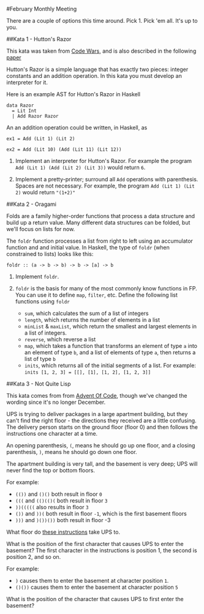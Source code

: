 #February Monthly Meeting

There are a couple of options this time around. Pick 1. Pick 'em all. It's up to
you.

##Kata 1 - Hutton's Razor

This kata was taken from [Code Wars](http://www.codewars.com/kata/543833d86f032f0942000264),
and is also described in the following [paper](http://www.cs.nott.ac.uk/~pszgmh/semantics.pdf)

Hutton's Razor is a simple language that has exactly two pieces: integer constants
and an addition operation. In this kata you must develop an interpreter for it.

Here is an example AST for Hutton's Razor in Haskell

```
data Razor
  = Lit Int
  | Add Razor Razor
```

An an addition operation could be written, in Haskell, as

```
ex1 = Add (Lit 1) (Lit 2)

ex2 = Add (Lit 10) (Add (Lit 11) (Lit 12))
```

1. Implement an interpreter for Hutton's Razor. For example the program 
`Add (Lit 1) (Add (Lit 2) (Lit 3))` would return `6`.

2. Implement a pretty-printer; surround all `Add` operations with parenthesis. 
Spaces are not necessary. For example, the program `Add (Lit 1) (Lit 2)` would 
return `"(1+2)"`

##Kata 2 - Oragami

Folds are a family higher-order functions that process a data structure and build
up a return value. Many different data structures can be folded, but we'll focus
on lists for now.

The `foldr` function processes a list from right to left using an accumulator function
and and initial value. In Haskell, the type of `foldr` (when constrained to lists)
looks like this:

```
foldr :: (a -> b -> b) -> b -> [a] -> b
```

1. Implement `foldr`.

2. `foldr` is the basis for many of the most commonly know functions in FP. You can
use it to define `map`, `filter`, etc. Define the following list functions using `foldr`
   * `sum`, which calculates the sum of a list of integers
   * `length`, which returns the number of elements in a list
   * `minList` & `maxList`, which return the smallest and largest elements in a 
   list of integers.
   * `reverse`, which reverse a list
   * `map`, which takes a function that transforms an element of type `a` into 
   an element of type `b`, and a list of elements of type `a`, then returns a list
   of type `b`
   * `inits`, which returns all of the initial segments of a list. For example:
   `inits [1, 2, 3] = [[], [1], [1, 2], [1, 2, 3]]`

##Kata 3 - Not Quite Lisp

This kata comes from from [Advent Of Code](http://adventofcode.com/day/1), though
we've changed the wording since it's no longer December.

UPS is trying to deliver packages in a large apartment building, but they can't 
find the right floor - the directions they received are a little confusing. The 
delivery person starts on the ground floor (floor 0) and then follows the 
instructions one character at a time.

An opening parenthesis, `(`, means he should go up one floor, and a closing 
parenthesis, `)`, means he should go down one floor.

The apartment building is very tall, and the basement is very deep; UPS will 
never find the top or bottom floors.

For example:

* `(())` and `()()` both result in floor `0`
* `(((` and `(()(()(` both result in floor `3`
* `))(((((` also results in floor `3`
* `())` and `))(` both result in floor `-1`, which is the first basement floors
* `)))` and `)())())` both result in floor -3

What floor do [these instructions](https://github.com/SanDiegoKats/katas/tree/master/2016-02-11/instructions.txt)
take UPS to.

What is the position of the first character that causes UPS to enter the basement?
The first character in the instructions is position 1, the second is position 2, 
and so on.

For example:

* `)` causes them to enter the basement at character position `1`.
* `()())` causes them to enter the basement at character position `5`

What is the position of the character that causes UPS to first enter the basement?

